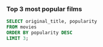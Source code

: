 ### Top 3 most popular films
```SQL
SELECT original_title, popularity
FROM movies
ORDER BY popularity DESC
LIMIT 3;
```
